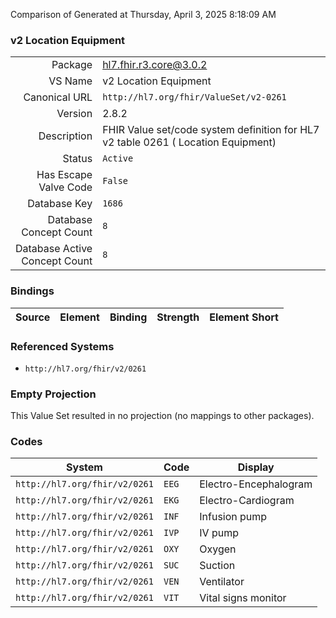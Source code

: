 Comparison of 
Generated at Thursday, April 3, 2025 8:18:09 AM

### v2 Location Equipment

|      |     |
| ---: | --- |
| Package | hl7.fhir.r3.core@3.0.2 |
| VS Name | v2 Location Equipment |
| Canonical URL | `http://hl7.org/fhir/ValueSet/v2-0261` |
| Version | 2.8.2 |
| Description | FHIR Value set/code system definition for HL7 v2 table 0261 ( Location Equipment) |
| Status | `Active` |
| Has Escape Valve Code | `False` |
| Database Key | `1686` |
| Database Concept Count | `8` |
| Database Active Concept Count | `8` |
### Bindings

| Source | Element | Binding | Strength | Element Short |
| ------ | ------- | ------- | -------- | ------------- |

### Referenced Systems

* `http://hl7.org/fhir/v2/0261`
### Empty Projection

This Value Set resulted in no projection (no mappings to other packages).

### Codes

| System | Code | Display |
| ------ | ---- | ------- |
| `http://hl7.org/fhir/v2/0261` | `EEG` | Electro-Encephalogram |
| `http://hl7.org/fhir/v2/0261` | `EKG` | Electro-Cardiogram |
| `http://hl7.org/fhir/v2/0261` | `INF` | Infusion pump |
| `http://hl7.org/fhir/v2/0261` | `IVP` | IV pump |
| `http://hl7.org/fhir/v2/0261` | `OXY` | Oxygen |
| `http://hl7.org/fhir/v2/0261` | `SUC` | Suction |
| `http://hl7.org/fhir/v2/0261` | `VEN` | Ventilator |
| `http://hl7.org/fhir/v2/0261` | `VIT` | Vital signs monitor |
